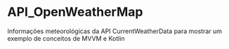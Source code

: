 # API_OpenWeatherMap
Informações meteorológicas da API CurrentWeatherData para mostrar um exemplo de conceitos de MVVM e Kotlin
